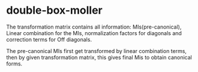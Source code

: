 # double-box-moller

The transformation matrix contains all information: MIs(pre-canonical), Linear combination for the MIs, normalization factors for diagonals and correction terms for Off diagonals.

The pre-canonical MIs first get transformed by linear combination terms, then by given transformation matrix, this gives final Mis to obtain canonical forms.

